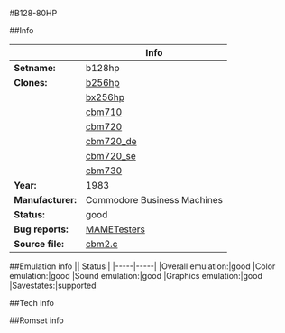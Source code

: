#B128-80HP

##Info

||Info|
|-----|-----|
|**Setname:**|b128hp
|**Clones:**|[b256hp](b256hp.md)
||[bx256hp](bx256hp.md)
||[cbm710](cbm710.md)
||[cbm720](cbm720.md)
||[cbm720_de](cbm720_de.md)
||[cbm720_se](cbm720_se.md)
||[cbm730](cbm730.md)
|**Year:**|1983
|**Manufacturer:**|Commodore Business Machines
|**Status:**|good
|**Bug reports:**|[MAMETesters](http://mametesters.org/view_all_set.php?type=1&temporary=y&search=cbm2.c)
|**Source file:**|[cbm2.c](https://github.com/mamedev/mame/blob/master/src/mess/drivers/cbm2.c)

##Emulation info
|| Status |
|-----|-----|
|Overall emulation:|good
|Color emulation:|good
|Sound emulation:|good
|Graphics emulation:|good
|Savestates:|supported

##Tech info

##Romset info

<!--- START OF EDITED COMMENT DO NOT TOUCH TEXT ABOVE-->
